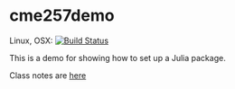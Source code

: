 # cme257demo

Linux, OSX: [<img src="https://travis-ci.org/bnels/cme257demo.jl.svg?branch=master" alt="Build Status">](https://travis-ci.org/bnels/cme257demo.jl)

This is a demo for showing how to set up a Julia package.

Class notes are [here](https://github.com/icme/cme257-advanced-julia/blob/master/class/class5/class5.ipynb)
